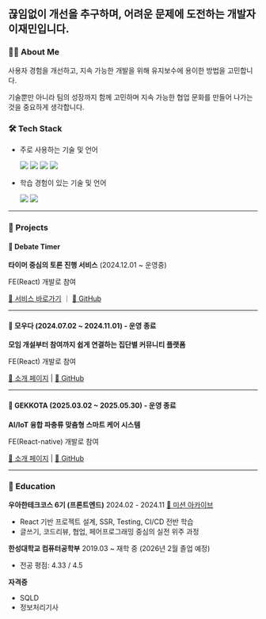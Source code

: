 ## 끊임없이 개선을 추구하며, 어려운 문제에 도전하는 개발자 이재민입니다.

### 🧑‍💻 About Me
사용자 경험을 개선하고, 지속 가능한 개발을 위해 유지보수에 용이한 방법을 고민합니다.

기술뿐만 아니라 팀의 성장까지 함께 고민하며 지속 가능한 협업 문화를 만들어 나가는 것을 중요하게 생각합니다.

### 🛠️ Tech Stack

- 주로 사용하는 기술 및 언어

  <img src="https://img.shields.io/badge/JavaScript-F7DF1E?style=flat&logo=Javascript&logoColor=white"/> <img src="https://img.shields.io/badge/TypeScript-3178C6?style=flat&logo=Typescript&logoColor=white"/> <img src="https://img.shields.io/badge/React-61DAFB?style=flat&logo=react&logoColor=white"/> <img src="https://img.shields.io/badge/React_Native-61DAFB?style=flat&logo=react&logoColor=white"/>

- 학습 경험이 있는 기술 및 언어

  <img src="https://img.shields.io/badge/Java-007396.svg?&style=flat&logo=Java&logoColor=white" /> <img src="https://img.shields.io/badge/Spring-6DB33F.svg?&style=flat&logo=Spring&logoColor=white" />

---

### 🧩 Projects

#### 🔹 Debate Timer

**타이머 중심의 토론 진행 서비스** (2024.12.01 ~ 운영중)

FE(React) 개발로 참여

[🔗 서비스 바로가기](https://www.debate-timer.com/login) ｜ [📁 GitHub](https://github.com/debate-timer/debate-timer-fe)

---

#### 🔹 모우다 (2024.07.02 ~ 2024.11.01) - 운영 종료

**모임 개설부터 참여까지 쉽게 연결하는 집단별 커뮤니티 플랫폼**

FE(React) 개발로 참여

[📄 소개 페이지](https://sites.google.com/view/woowacourse-demo-6th/프로젝트/모우다) | [🔗 GitHub](https://github.com/woowacourse-teams/2024-mouda/tree/develop-frontend)

---

#### 🔹 GEKKOTA (2025.03.02 ~ 2025.05.30) - 운영 종료

**AI/IoT 융합 파충류 맞춤형 스마트 케어 시스템**

FE(React-native) 개발로 참여

[📄 소개 페이지](https://github.com/Gekkota-capstone) | [🔗 GitHub](https://github.com/Gekkota-capstone/Gekkota-FE)

---


### 🌱 Education

**우아한테크코스 6기 (프론트엔드)**
2024.02 - 2024.11  [🔗 미션 아카이브](https://github.com/jaeml06/woowacourse-archive)
* React 기반 프로젝트 설계, SSR, Testing, CI/CD 전반 학습
* 글쓰기, 코드리뷰, 협업, 페어프로그래밍 중심의 실전 위주 과정
  


**한성대학교 컴퓨터공학부**
2019.03 \~ 재학 중 (2026년 2월 졸업 예정) 

* 전공 평점: 4.33 / 4.5

**자격증**

* SQLD
* 정보처리기사
